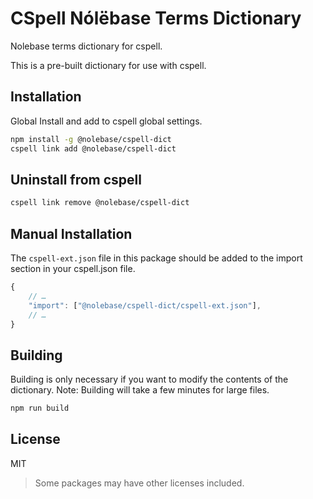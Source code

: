 # CSpell Nólëbase Terms Dictionary

Nolebase terms dictionary for cspell.

This is a pre-built dictionary for use with cspell.

## Installation

Global Install and add to cspell global settings.

```sh
npm install -g @nolebase/cspell-dict
cspell link add @nolebase/cspell-dict
```

## Uninstall from cspell

```sh
cspell link remove @nolebase/cspell-dict
```

## Manual Installation

The `cspell-ext.json` file in this package should be added to the import section in your cspell.json file.

```javascript
{
    // …
    "import": ["@nolebase/cspell-dict/cspell-ext.json"],
    // …
}
```

## Building

Building is only necessary if you want to modify the contents of the dictionary. Note: Building will take a few minutes for large files.

```sh
npm run build
```

## License

MIT

> Some packages may have other licenses included.
